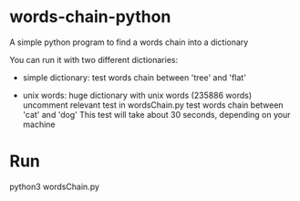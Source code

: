 words-chain-python
==================

A simple python program to find a words chain into a dictionary

You can run it with two different dictionaries:

- simple dictionary: 
test words chain between 'tree' and 'flat'

- unix words: 
huge dictionary with unix words (235886 words)
uncomment relevant test in wordsChain.py
test words chain between 'cat' and 'dog'
This test will take about 30 seconds, depending on your machine

# Run
python3 wordsChain.py <file-for-dictionary>

